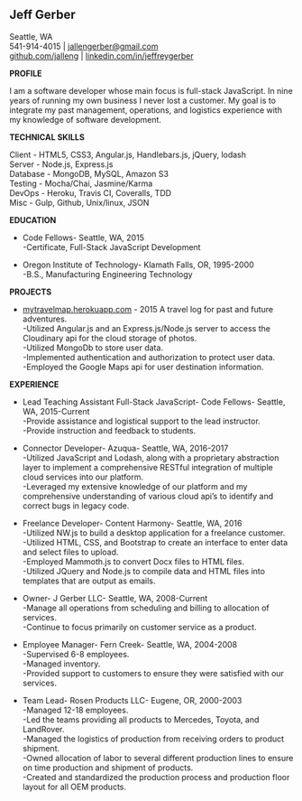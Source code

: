 


**Jeff Gerber**
---------------

Seattle, WA </br>
541-914-4015 | jallengerber@gmail.com </br>
[github.com/jalleng](https://github.com/jalleng) | [linkedin.com/in/jeffreygerber](https://linkedin.com/in/jeffreygerber)

**PROFILE**

I am a software developer whose main focus is full-stack JavaScript.  In nine years of running my own business I never lost a customer.  My goal is to integrate my past management, operations, and logistics experience with my knowledge of software development.

**TECHNICAL SKILLS**

Client - HTML5, CSS3, Angular.js, Handlebars.js, jQuery, lodash </br>
Server - Node.js, Express.js </br>
Database - MongoDB, MySQL, Amazon S3 </br>
Testing - Mocha/Chai, Jasmine/Karma </br>
DevOps - Heroku, Travis CI, Coveralls, TDD </br>
Misc - Gulp, Github, Unix/linux, JSON

**EDUCATION**

 - Code Fellows- Seattle, WA, 2015</br>
  -Certificate, Full-Stack JavaScript Development

 - Oregon Institute of Technology- Klamath Falls, OR, 1995-2000</br>
  -B.S., Manufacturing Engineering Technology

**PROJECTS**

 - [mytravelmap.herokuapp.com](https://mytravelmap.herokuapp.com) - 2015 A travel log for past and future
   adventures. </br>
   -Utilized Angular.js and an Express.js/Node.js server to access the Cloudinary api for the cloud storage of photos.  
   -Utilized MongoDb to store user data.  
   -Implemented authentication and authorization to protect user data.  
   -Employed the Google Maps api for user destination information.


**EXPERIENCE**

- Lead Teaching Assistant Full-Stack JavaScript- Code Fellows- Seattle, WA, 2015-Current</br>
  -Provide assistance and logistical support to the lead instructor.  
  -Provide instruction and feedback to students.


 - Connector Developer- Azuqua- Seattle, WA, 2016-2017</br>
  -Utilized JavaScript and Lodash, along with a proprietary abstraction layer to implement a comprehensive RESTful integration of multiple cloud services into our platform.  
  -Leveraged my extensive knowledge of our platform and my comprehensive understanding of various cloud api’s to identify and correct bugs in legacy code. 

 
 - Freelance Developer- Content Harmony- Seattle, WA, 2016</br>
  -Utilized NW.js to build a desktop application for a freelance customer. </br>
  -Utilized HTML, CSS, and Bootstrap to create an interface to enter data and select files to upload. </br>
  -Employed Mammoth.js to convert Docx files to HTML files. </br>
  -Utilized JQuery and Node.js to compile data and HTML files into templates that are output as emails. </br>


 - Owner- J Gerber LLC- Seattle, WA, 2008-Current</br>
  -Manage all operations from scheduling and billing to allocation of services.  
  -Continue to focus primarily on customer service as a product.  


 - Employee Manager- Fern Creek- Seattle, WA, 2004-2008</br>
  -Supervised 6-8 employees.  
  -Managed inventory.  
  -Provided support to customers to ensure they were satisfied with our services.


 - Team Lead- Rosen Products LLC- Eugene, OR, 2000-2003</br>
  -Managed 12-18 employees.  
  -Led the teams providing all products to Mercedes, Toyota, and LandRover.  
  -Managed the logistics of production from receiving orders to product shipment.  
  -Owned allocation of labor to several different production lines to ensure on time production and shipment of products.  
  -Created and standardized the production process and production floor layout for all OEM products.

